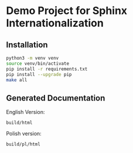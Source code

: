 # Demo Project for Sphinx Internationalization

## Installation

```bash
python3 -m venv venv
source venv/bin/activate
pip install -r requirements.txt
pip install --upgrade pip
make all
```


## Generated Documentation

English Version:

```
build/html
```

Polish version:

```
build/pl/html
```
